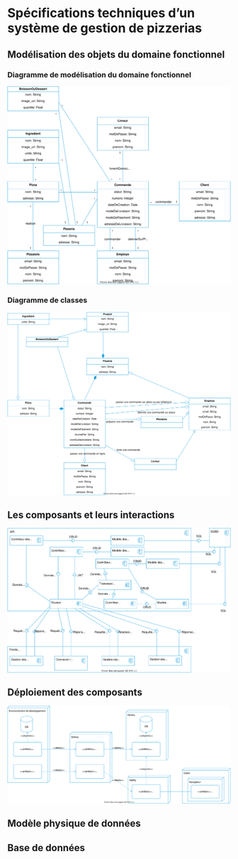 # Spécifications techniques d’un système de gestion de pizzerias

## Modélisation des objets du domaine fonctionnel

### Diagramme de modélisation du domaine fonctionnel

![Diagramme de modélisation du domaine fonctionnel](img/figure_functional-domain-diagram.svg)

### Diagramme de classes

![Diagramme de classes](img/figure_class-diagram.svg)

## Les composants et leurs interactions

![Diagramme des composants](img/figure_component-diagram.svg)

## Déploiement des composants

![Diagramme des composants](img/figure_deployment-diagram.svg)

## Modèle physique de données

## Base de données
